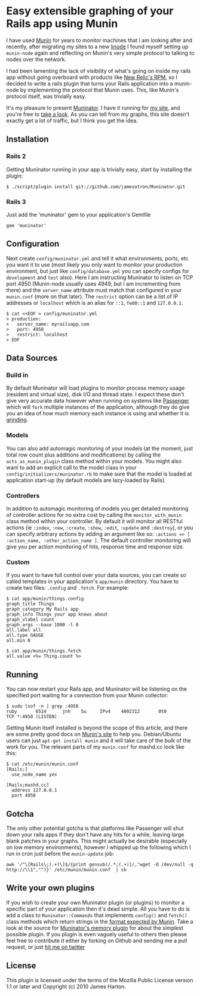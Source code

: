 # Easy extensible graphing of your Rails app using Munin

I have used [Munin](http://munin-monitoring.org) for years to monitor machines that I am looking after and recently, after migrating my sites to a new [linode](http://linode.com) I found myself setting up `munin-node` again and reflecting on Munin's very simple protocol to talking to nodes over the network.

I had been lamenting the lack of visibility of what's going on inside my rails app without going overboard with products like [New Relic's RPM](http://newrelic.com), so I decided to write a rails plugin that turns your Rails application into a munin-node by implementing the protocol that Munin uses.  This, like Munin's protocol itself, was trivially easy.

It's my pleasure to present [Muninator](http://github.com/jamesotron/Muninator).  I have it running for [my site](http://mashd.cc/), and you're free to [take a look](http://mashd.cc/munin/index.html).  As you can tell from my graphs, this site doesn't exactly get a lot of traffic, but I think you get the idea.

## Installation

### Rails 2

Getting Muninator running in your app is trivially easy, start by installing the plugin:

    $ ./script/plugin install git://github.com/jamesotron/Muninator.git

### Rails 3

Just add the 'muninator' gem to your application's Gemfile

    gem 'muninator'

## Configuration

Next create `config/muninator.yml` and tell it what environments, ports, etc you want it to use (most likely you only want to monitor your production environment, but just like `config/database.yml` you can specify configs for `development` and `test` also). Here I am instructing Muninator to listen on TCP port 4950 (Munin-node usually uses 4949, but I am incrementing from there) and the `server_name` attribute must match that configured in your `munin.conf` (more on that later).  The `restrict` option can be a list of IP addresses or `localhost` which is an alias for `::1`, `fe80::1` and `127.0.0.1`.

    $ cat <<EOF > config/muninator.yml
    > production:
    >   server_name: myrailsapp.com
    >   port: 4950
    >   restrict: localhost
    > EOF

## Data Sources

### Build in
By default Muninator will load plugins to monitor process memory usage (resident and virtual size), disk I/O and thread state.  I expect these don't give very accurate data however when running on systems like [Passenger](http://modrails.com) which will `fork` multiple instances of the application, although they do give you an idea of how much memory each instance is using and whether it is [grinding](http://en.wikipedia.org/wiki/Grinding_%28video_gaming%29).

### Models
You can also add automagic monitoring of your models (at the moment, just total row count plus additions and modifications) by calling the `acts_as_munin_plugin` class method within your models.  You might also want to add an explicit call to the model class in your `config/initializers/muninator.rb` to make sure that the model is loaded at application start-up (by default models are lazy-loaded by Rails).

### Controllers
In addition to automagic monitoring of models you get detailed monitoring of controller actions for no extra cost by calling the `monitor_with_munin` class method within your controller. By default it will monitor all RESTful actions (ie `:index`, `:new`, `:create`, `:show`, `:edit`, `:update` and `:destroy`), or you can specify arbitrary actions by adding an argument like so: `:actions => [ :action_name, :other_action_name ]`. The default controller monitoring will give you per action monitoring of hits, response time and response size.

### Custom
If you want to have full control over your data sources, you can create so called templates in your application's `app/munin` directory. You have to create two files: `.config` and `.fetch`. For example:

    $ cat app/munin/things.config
    graph_title Things
    graph_category My Rails app
    graph_info Things your app knows about
    graph_vlabel count
    graph_args --base 1000 -l 0
    all.label all
    all.type GAUGE
    all.min 0

    $ cat app/munin/things.fetch
    all.value <%= Thing.count %>


## Running

You can now restart your Rails app, and Muninator will be listening on the specified port waiting for a connection from your Munin collector:

    $ sudo lsof -n | grep :4950
    ruby       6514      jnh    5u     IPv4    4002312       0t0        TCP *:4950 (LISTEN)

Getting Munin itself installed is beyond the scope of this article, and there are some pretty good docs on [Munin's site](http://munin-monitoring.org) to help you.  Debian/Ubuntu users can just `apt-get install munin` and it will take care of the bulk of the work for you.  The relevant parts of my `munin.conf` for mashd.cc look like this:

    $ cat /etc/munin/munin.conf
    [Rails;]
      use_node_name yes
   
    [Rails;mashd.cc]
      address 127.0.0.1
      port 4950

## Gotcha

The only other potential gotcha is that platforms like Passenger will shut down your rails apps if they don't have any hits for a while, leaving large blank patches in your graphs.  This might actually be desirable (especially on low memory environments), however I whipped up the following which I run in cron just before the `munin-update` job:

    awk '/^\[Rails\;(.+)\]$/{print gensub(/.*;(.+)]/,"wget -O /dev/null -q http://\\1","")}' /etc/munin/munin.conf  | sh

## Write your own plugins
If you wish to create your own Muninator plugin (or plugins) to monitor a specific part of your application then it's dead simple.  All you have to do is add a class to `Muninator::Commands` that implements `config()` and `fetch()` class methods which return strings in the [format expected by Munin](http://munin-monitoring.org/wiki/protocol-config). Take a look at the source for [Muninator's memory plugin](http://github.com/jamesotron/Muninator/blob/master/lib/commands/memory.rb) for about the simplest possible plugin.  If you plugin is even vaguely useful to others then please feel free to contribute it either by forking on Github and sending me a pull request, or just [hit me on twitter](http://www.twitter.com/jamesotron)

## License

This plugin is licensed under the terms of the Mozilla Public License version 1.1 or later and Copyright (c) 2010 James Harton.
